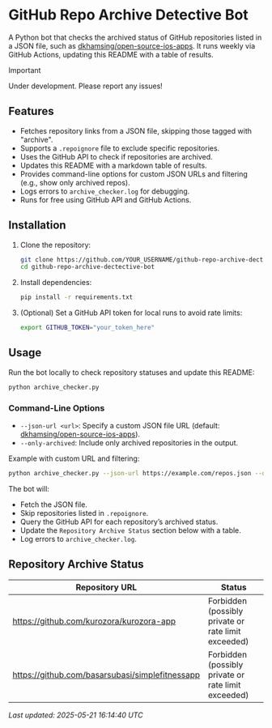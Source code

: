 # GitHub Repo Archive Detective Bot

A Python bot that checks the archived status of GitHub repositories listed in a JSON file, such as [dkhamsing/open-source-ios-apps](https://github.com/dkhamsing/open-source-ios-apps). It runs weekly via GitHub Actions, updating this README with a table of results.

> [!IMPORTANT]  
> Under development.
> Please report any issues!

## Features

- Fetches repository links from a JSON file, skipping those tagged with "archive".
- Supports a `.repoignore` file to exclude specific repositories.
- Uses the GitHub API to check if repositories are archived.
- Updates this README with a markdown table of results.
- Provides command-line options for custom JSON URLs and filtering (e.g., show only archived repos).
- Logs errors to `archive_checker.log` for debugging.
- Runs for free using GitHub API and GitHub Actions.

## Installation

1. Clone the repository:
   ```bash
   git clone https://github.com/YOUR_USERNAME/github-repo-archive-dectective-bot.git
   cd github-repo-archive-dectective-bot
   ```
2. Install dependencies:
   ```bash
   pip install -r requirements.txt
   ```
3. (Optional) Set a GitHub API token for local runs to avoid rate limits:
   ```bash
   export GITHUB_TOKEN="your_token_here"
   ```

## Usage

Run the bot locally to check repository statuses and update this README:
```bash
python archive_checker.py
```

### Command-Line Options

- `--json-url <url>`: Specify a custom JSON file URL (default: [dkhamsing/open-source-ios-apps](https://github.com/dkhamsing/open-source-ios-apps)).
- `--only-archived`: Include only archived repositories in the output.

Example with custom URL and filtering:
```bash
python archive_checker.py --json-url https://example.com/repos.json --only-archived
```

The bot will:
- Fetch the JSON file.
- Skip repositories listed in `.repoignore`.
- Query the GitHub API for each repository’s archived status.
- Update the `Repository Archive Status` section below with a table.
- Log errors to `archive_checker.log`.

## Repository Archive Status

| Repository URL | Status |
|---------------|--------|
| https://github.com/kurozora/kurozora-app | Forbidden (possibly private or rate limit exceeded) |
| https://github.com/basarsubasi/simplefitnessapp | Forbidden (possibly private or rate limit exceeded) |

*Last updated: 2025-05-21 16:14:40 UTC*
